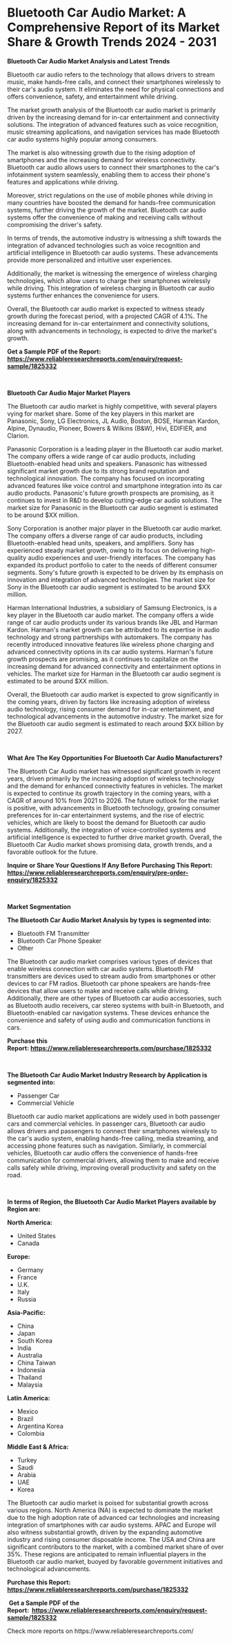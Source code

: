 <p><h1>Bluetooth Car Audio Market: A Comprehensive Report of its Market Share & Growth Trends 2024 - 2031</h1></p><p><strong>Bluetooth Car Audio Market Analysis and Latest Trends</strong></p>
<p><p>Bluetooth car audio refers to the technology that allows drivers to stream music, make hands-free calls, and connect their smartphones wirelessly to their car's audio system. It eliminates the need for physical connections and offers convenience, safety, and entertainment while driving.</p><p>The market growth analysis of the Bluetooth car audio market is primarily driven by the increasing demand for in-car entertainment and connectivity solutions. The integration of advanced features such as voice recognition, music streaming applications, and navigation services has made Bluetooth car audio systems highly popular among consumers.</p><p>The market is also witnessing growth due to the rising adoption of smartphones and the increasing demand for wireless connectivity. Bluetooth car audio allows users to connect their smartphones to the car's infotainment system seamlessly, enabling them to access their phone's features and applications while driving.</p><p>Moreover, strict regulations on the use of mobile phones while driving in many countries have boosted the demand for hands-free communication systems, further driving the growth of the market. Bluetooth car audio systems offer the convenience of making and receiving calls without compromising the driver's safety.</p><p>In terms of trends, the automotive industry is witnessing a shift towards the integration of advanced technologies such as voice recognition and artificial intelligence in Bluetooth car audio systems. These advancements provide more personalized and intuitive user experiences.</p><p>Additionally, the market is witnessing the emergence of wireless charging technologies, which allow users to charge their smartphones wirelessly while driving. This integration of wireless charging in Bluetooth car audio systems further enhances the convenience for users.</p><p>Overall, the Bluetooth car audio market is expected to witness steady growth during the forecast period, with a projected CAGR of 4.1%. The increasing demand for in-car entertainment and connectivity solutions, along with advancements in technology, is expected to drive the market's growth.</p></p>
<p><strong>Get a Sample PDF of the Report:&nbsp; <a href="https://www.reliableresearchreports.com/enquiry/request-sample/1825332">https://www.reliableresearchreports.com/enquiry/request-sample/1825332</a></strong></p>
<p>&nbsp;</p>
<p><strong>Bluetooth Car Audio Major Market Players</strong></p>
<p><p>The Bluetooth car audio market is highly competitive, with several players vying for market share. Some of the key players in this market are Panasonic, Sony, LG Electronics, JL Audio, Boston, BOSE, Harman Kardon, Alpine, Dynaudio, Pioneer, Bowers & Wilkins (B&W), Hivi, EDIFIER, and Clarion.</p><p>Panasonic Corporation is a leading player in the Bluetooth car audio market. The company offers a wide range of car audio products, including Bluetooth-enabled head units and speakers. Panasonic has witnessed significant market growth due to its strong brand reputation and technological innovation. The company has focused on incorporating advanced features like voice control and smartphone integration into its car audio products. Panasonic's future growth prospects are promising, as it continues to invest in R&D to develop cutting-edge car audio solutions. The market size for Panasonic in the Bluetooth car audio segment is estimated to be around $XX million.</p><p>Sony Corporation is another major player in the Bluetooth car audio market. The company offers a diverse range of car audio products, including Bluetooth-enabled head units, speakers, and amplifiers. Sony has experienced steady market growth, owing to its focus on delivering high-quality audio experiences and user-friendly interfaces. The company has expanded its product portfolio to cater to the needs of different consumer segments. Sony's future growth is expected to be driven by its emphasis on innovation and integration of advanced technologies. The market size for Sony in the Bluetooth car audio segment is estimated to be around $XX million.</p><p>Harman International Industries, a subsidiary of Samsung Electronics, is a key player in the Bluetooth car audio market. The company offers a wide range of car audio products under its various brands like JBL and Harman Kardon. Harman's market growth can be attributed to its expertise in audio technology and strong partnerships with automakers. The company has recently introduced innovative features like wireless phone charging and advanced connectivity options in its car audio systems. Harman's future growth prospects are promising, as it continues to capitalize on the increasing demand for advanced connectivity and entertainment options in vehicles. The market size for Harman in the Bluetooth car audio segment is estimated to be around $XX million.</p><p>Overall, the Bluetooth car audio market is expected to grow significantly in the coming years, driven by factors like increasing adoption of wireless audio technology, rising consumer demand for in-car entertainment, and technological advancements in the automotive industry. The market size for the Bluetooth car audio segment is estimated to reach around $XX billion by 2027.</p></p>
<p>&nbsp;</p>
<p><strong>What Are The Key Opportunities For Bluetooth Car Audio Manufacturers?</strong></p>
<p><p>The Bluetooth Car Audio market has witnessed significant growth in recent years, driven primarily by the increasing adoption of wireless technology and the demand for enhanced connectivity features in vehicles. The market is expected to continue its growth trajectory in the coming years, with a CAGR of around 10% from 2021 to 2026. The future outlook for the market is positive, with advancements in Bluetooth technology, growing consumer preferences for in-car entertainment systems, and the rise of electric vehicles, which are likely to boost the demand for Bluetooth car audio systems. Additionally, the integration of voice-controlled systems and artificial intelligence is expected to further drive market growth. Overall, the Bluetooth Car Audio market shows promising data, growth trends, and a favorable outlook for the future.</p></p>
<p><strong>Inquire or Share Your Questions If Any Before Purchasing This Report: <a href="https://www.reliableresearchreports.com/enquiry/pre-order-enquiry/1825332">https://www.reliableresearchreports.com/enquiry/pre-order-enquiry/1825332</a></strong></p>
<p>&nbsp;</p>
<p><strong>Market Segmentation</strong></p>
<p><strong>The Bluetooth Car Audio Market Analysis by types is segmented into:</strong></p>
<p><ul><li>Bluetooth FM Transmitter</li><li>Bluetooth Car Phone Speaker</li><li>Other</li></ul></p>
<p><p>The Bluetooth car audio market comprises various types of devices that enable wireless connection with car audio systems. Bluetooth FM transmitters are devices used to stream audio from smartphones or other devices to car FM radios. Bluetooth car phone speakers are hands-free devices that allow users to make and receive calls while driving. Additionally, there are other types of Bluetooth car audio accessories, such as Bluetooth audio receivers, car stereo systems with built-in Bluetooth, and Bluetooth-enabled car navigation systems. These devices enhance the convenience and safety of using audio and communication functions in cars.</p></p>
<p><strong>Purchase this Report:&nbsp;<a href="https://www.reliableresearchreports.com/purchase/1825332">https://www.reliableresearchreports.com/purchase/1825332</a></strong></p>
<p>&nbsp;</p>
<p><strong>The Bluetooth Car Audio Market Industry Research by Application is segmented into:</strong></p>
<p><ul><li>Passenger Car</li><li>Commercial Vehicle</li></ul></p>
<p><p>Bluetooth car audio market applications are widely used in both passenger cars and commercial vehicles. In passenger cars, Bluetooth car audio allows drivers and passengers to connect their smartphones wirelessly to the car's audio system, enabling hands-free calling, media streaming, and accessing phone features such as navigation. Similarly, in commercial vehicles, Bluetooth car audio offers the convenience of hands-free communication for commercial drivers, allowing them to make and receive calls safely while driving, improving overall productivity and safety on the road.</p></p>
<p>&nbsp;</p>
<p><strong>In terms of Region, the Bluetooth Car Audio Market Players available by Region are:</strong></p>
<p>
    <p> <strong> North America: </strong>
        <ul>
            <li>United States</li>
            <li>Canada</li>
        </ul>
        </p> 
    <p> <strong> Europe: </strong>
        <ul>
            <li>Germany</li>
            <li>France</li>
            <li>U.K.</li>
            <li>Italy</li>
            <li>Russia</li>
        </ul>
        </p> 
    <p> <strong> Asia-Pacific: </strong>
        <ul>
            <li>China</li>
            <li>Japan</li>
            <li>South Korea</li>
            <li>India</li>
            <li>Australia</li>
            <li>China Taiwan</li>
            <li>Indonesia</li>
            <li>Thailand</li>
            <li>Malaysia</li>
        </ul>
        </p> 
    <p> <strong> Latin America: </strong>
        <ul>
            <li>Mexico</li>
            <li>Brazil</li>
            <li>Argentina Korea</li>
            <li>Colombia</li>
        </ul>
        </p> 
    <p> <strong> Middle East & Africa: </strong>
        <ul>
            <li>Turkey</li>
            <li>Saudi</li>
            <li>Arabia</li>
            <li>UAE</li>
            <li>Korea</li>
        </ul>
    </p>
    </p>
<p><p>The Bluetooth car audio market is poised for substantial growth across various regions. North America (NA) is expected to dominate the market due to the high adoption rate of advanced car technologies and increasing integration of smartphones with car audio systems. APAC and Europe will also witness substantial growth, driven by the expanding automotive industry and rising consumer disposable income. The USA and China are significant contributors to the market, with a combined market share of over 35%. These regions are anticipated to remain influential players in the Bluetooth car audio market, buoyed by favorable government initiatives and technological advancements.</p></p>
<p><strong>Purchase this Report: <a href="https://www.reliableresearchreports.com/purchase/1825332">https://www.reliableresearchreports.com/purchase/1825332</a></strong></p>
<p>&nbsp;<strong>Get a Sample PDF of the Report:&nbsp;&nbsp;<a href="https://www.reliableresearchreports.com/enquiry/request-sample/1825332">https://www.reliableresearchreports.com/enquiry/request-sample/1825332</a></strong></p>
<p><strong></strong></p>
<p>Check more reports on https://www.reliableresearchreports.com/</p>